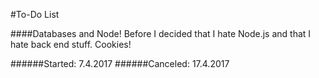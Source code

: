 #To-Do List

####Databases and Node! Before I decided that I hate Node.js and that I hate back end stuff. Cookies!

######Started: 7.4.2017
######Canceled: 17.4.2017
